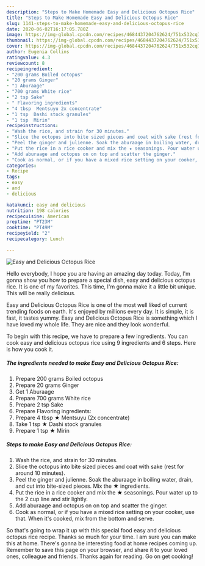 ```yaml
---
description: "Steps to Make Homemade Easy and Delicious Octopus Rice"
title: "Steps to Make Homemade Easy and Delicious Octopus Rice"
slug: 1141-steps-to-make-homemade-easy-and-delicious-octopus-rice
date: 2020-06-02T16:17:05.780Z
image: https://img-global.cpcdn.com/recipes/4684437204762624/751x532cq70/easy-and-delicious-octopus-rice-recipe-main-photo.jpg
thumbnail: https://img-global.cpcdn.com/recipes/4684437204762624/751x532cq70/easy-and-delicious-octopus-rice-recipe-main-photo.jpg
cover: https://img-global.cpcdn.com/recipes/4684437204762624/751x532cq70/easy-and-delicious-octopus-rice-recipe-main-photo.jpg
author: Eugenia Collins
ratingvalue: 4.3
reviewcount: 8
recipeingredient:
- "200 grams Boiled octopus"
- "20 grams Ginger"
- "1 Aburaage"
- "700 grams White rice"
- "2 tsp Sake"
- " Flavoring ingredients"
- "4 tbsp  Mentsuyu 2x concentrate"
- "1 tsp  Dashi stock granules"
- "1 tsp  Mirin"
recipeinstructions:
- "Wash the rice, and strain for 30 minutes."
- "Slice the octopus into bite sized pieces and coat with sake (rest for around 10 minutes)."
- "Peel the ginger and julienne. Soak the aburaage in boiling water, drain, and cut into bite-sized pieces. Mix the ★ ingredients."
- "Put the rice in a rice cooker and mix the ★ seasonings. Pour water up to the 2 cup line and stir lightly."
- "Add aburaage and octopus on on top and scatter the ginger."
- "Cook as normal, or if you have a mixed rice setting on your cooker, use that. When it&#39;s cooked, mix from the bottom and serve."
categories:
- Recipe
tags:
- easy
- and
- delicious

katakunci: easy and delicious 
nutrition: 198 calories
recipecuisine: American
preptime: "PT23M"
cooktime: "PT49M"
recipeyield: "2"
recipecategory: Lunch

---
```



![Easy and Delicious Octopus Rice](https://img-global.cpcdn.com/recipes/4684437204762624/751x532cq70/easy-and-delicious-octopus-rice-recipe-main-photo.jpg)

Hello everybody, I hope you are having an amazing day today. Today, I'm gonna show you how to prepare a special dish, easy and delicious octopus rice. It is one of my favorites. This time, I'm gonna make it a little bit unique. This will be really delicious.



Easy and Delicious Octopus Rice is one of the most well liked of current trending foods on earth. It's enjoyed by millions every day. It is simple, it is fast, it tastes yummy. Easy and Delicious Octopus Rice is something which I have loved my whole life. They are nice and they look wonderful.


To begin with this recipe, we have to prepare a few ingredients. You can cook easy and delicious octopus rice using 9 ingredients and 6 steps. Here is how you cook it.

<!--inarticleads1-->

##### The ingredients needed to make Easy and Delicious Octopus Rice:

1. Prepare 200 grams Boiled octopus
1. Prepare 20 grams Ginger
1. Get 1 Aburaage
1. Prepare 700 grams White rice
1. Prepare 2 tsp Sake
1. Prepare  Flavoring ingredients:
1. Prepare 4 tbsp ★ Mentsuyu (2x concentrate)
1. Take 1 tsp ★ Dashi stock granules
1. Prepare 1 tsp ★ Mirin




<!--inarticleads2-->

##### Steps to make Easy and Delicious Octopus Rice:

1. Wash the rice, and strain for 30 minutes.
1. Slice the octopus into bite sized pieces and coat with sake (rest for around 10 minutes).
1. Peel the ginger and julienne. Soak the aburaage in boiling water, drain, and cut into bite-sized pieces. Mix the ★ ingredients.
1. Put the rice in a rice cooker and mix the ★ seasonings. Pour water up to the 2 cup line and stir lightly.
1. Add aburaage and octopus on on top and scatter the ginger.
1. Cook as normal, or if you have a mixed rice setting on your cooker, use that. When it&#39;s cooked, mix from the bottom and serve.




So that's going to wrap it up with this special food easy and delicious octopus rice recipe. Thanks so much for your time. I am sure you can make this at home. There's gonna be interesting food at home recipes coming up. Remember to save this page on your browser, and share it to your loved ones, colleague and friends. Thanks again for reading. Go on get cooking!
